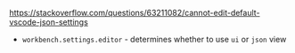 https://stackoverflow.com/questions/63211082/cannot-edit-default-vscode-json-settings

- `workbench.settings.editor` - determines whether to use `ui` or `json` view